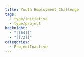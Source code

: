 ```yaml
---
title: Youth Employment Challenge
tags:
  - type/initiative
  - type/project
hacknight:
  - "[[64]]"
  - "[[72]]"
categories:
  - ProjectInactive
---
```

 